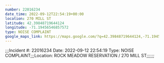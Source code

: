 ```yaml
---
number: 22016234
date_time: 2022-09-12T22:54:19+00:00
location: 270 MILL ST
latitude: 42.39848719644124
longitude: -71.19456546857572
type: NOISE COMPLAINT
google_maps_link: https://maps.google.com/?q=42.39848719644124,-71.19456546857572
---
```


;;;Incident #: 22016234  Date: 2022-09-12 22:54:19   Type: NOISE COMPLAINT;;;Location: ROCK MEADOW RESERVATION / 270 MILL ST;;;;;;
